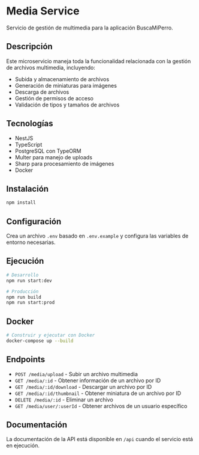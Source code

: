 # Media Service

Servicio de gestión de multimedia para la aplicación BuscaMiPerro.

## Descripción

Este microservicio maneja toda la funcionalidad relacionada con la gestión de archivos multimedia, incluyendo:
- Subida y almacenamiento de archivos
- Generación de miniaturas para imágenes
- Descarga de archivos
- Gestión de permisos de acceso
- Validación de tipos y tamaños de archivos

## Tecnologías

- NestJS
- TypeScript
- PostgreSQL con TypeORM
- Multer para manejo de uploads
- Sharp para procesamiento de imágenes
- Docker

## Instalación

```bash
npm install
```

## Configuración

Crea un archivo `.env` basado en `.env.example` y configura las variables de entorno necesarias.

## Ejecución

```bash
# Desarrollo
npm run start:dev

# Producción
npm run build
npm run start:prod
```

## Docker

```bash
# Construir y ejecutar con Docker
docker-compose up --build
```

## Endpoints

- `POST /media/upload` - Subir un archivo multimedia
- `GET /media/:id` - Obtener información de un archivo por ID
- `GET /media/:id/download` - Descargar un archivo por ID
- `GET /media/:id/thumbnail` - Obtener miniatura de un archivo por ID
- `DELETE /media/:id` - Eliminar un archivo
- `GET /media/user/:userId` - Obtener archivos de un usuario específico

## Documentación

La documentación de la API está disponible en `/api` cuando el servicio está en ejecución.